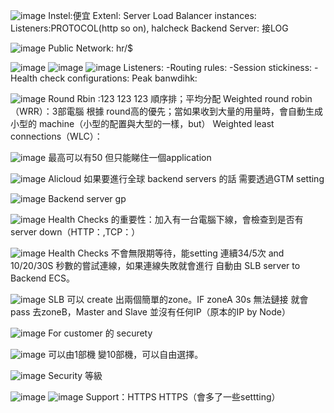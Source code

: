 ![image](https://user-images.githubusercontent.com/44719723/133032486-96d3a511-9d41-444d-bf42-d18d7152f901.png)
Instel:便宜
Extenl:
Server Load Balancer instances:
Listeners:PROTOCOL(http so on), halcheck
Backend Server: 接LOG

![image](https://user-images.githubusercontent.com/44719723/133032799-561ab872-66bb-4af9-8959-4fcf32a7e121.png)
Public Network: hr/$

![image](https://user-images.githubusercontent.com/44719723/133032830-ca6d3e24-aae0-47a6-bceb-a7f7427acfc5.png)
![image](https://user-images.githubusercontent.com/44719723/133032850-7f63a327-9334-4115-a741-615fdcb9b3e7.png)
![image](https://user-images.githubusercontent.com/44719723/133032871-a1702b26-5f2f-47b7-b0ad-f38d60437baa.png)
Listeners:
-Routing rules:
-Session stickiness:
-Health check configurations:
Peak banwdihk:

![image](https://user-images.githubusercontent.com/44719723/133032987-94bcb743-f2c5-4ba6-b1cc-016e09e38720.png)
Round Rbin :123 123 123 順序排；平均分配
Weighted round robin（WRR）：3部電腦 根據 round高的優先；當如果收到大量的用量時，會自動生成小型的 machine（小型的配置與大型的一樣，but）
Weighted least connections（WLC）：

![image](https://user-images.githubusercontent.com/44719723/133033528-4388f0c0-5182-4777-b3c3-ff1635d74513.png)
最高可以有50 但只能睇住一個application

![image](https://user-images.githubusercontent.com/44719723/133033603-922426f3-ccd7-40ca-bd17-b1dc9c291a32.png)
Alicloud 如果要進行全球 backend servers 的話 需要透過GTM setting

![image](https://user-images.githubusercontent.com/44719723/133033806-54a593b1-5d3f-4ecf-8f53-b1b55008f348.png)
Backend server gp

![image](https://user-images.githubusercontent.com/44719723/133033853-f42d3d6c-4699-4d17-9a61-439342b11af9.png)
Health Checks 的重要性：加入有一台電腦下線，會檢查到是否有server down（HTTP：,TCP：）

![image](https://user-images.githubusercontent.com/44719723/133034048-7df17eca-3844-40d0-bde4-4223a6b3c305.png)
Health Checks 不會無限期等待，能setting 連續34/5次 and 10/20/30S 秒數的嘗試連線，如果連線失敗就會進行 自動由 SLB server to Backend ECS。

![image](https://user-images.githubusercontent.com/44719723/133034272-99637dd6-026f-4e8c-98c0-0f3b0fc86a07.png)
SLB 可以 create 出兩個簡單的zone。IF zoneA 30s 無法鏈接 就會 pass 去zoneB，Master and Slave 並沒有任何IP（原本的IP by Node） 

![image](https://user-images.githubusercontent.com/44719723/133034524-accd2bc2-31f6-420d-b32e-bc8406b1ed44.png)
For customer 的 securety

![image](https://user-images.githubusercontent.com/44719723/133034725-2961ba0a-4287-4ef4-9725-3af5cf8fe70f.png)
可以由1部機 變10部機，可以自由選擇。

![image](https://user-images.githubusercontent.com/44719723/133034800-f3e2f7f7-59c5-46fe-a392-0e6112bc25ff.png)
Security 等級

![image](https://user-images.githubusercontent.com/44719723/133034887-da660cb3-f825-49d5-9954-89fb068ee458.png)
![image](https://user-images.githubusercontent.com/44719723/133034907-24548f4f-3e8a-4ad7-85dc-4bde5324299a.png)
Support：HTTPS HTTPS（會多了一些settting）
